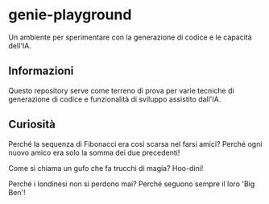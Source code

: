# genie-playground

Un ambiente per sperimentare con la generazione di codice e le capacità dell'IA.

## Informazioni

Questo repository serve come terreno di prova per varie tecniche di generazione di codice e funzionalità di sviluppo assistito dall'IA.

## Curiosità

Perché la sequenza di Fibonacci era così scarsa nel farsi amici?
Perché ogni nuovo amico era solo la somma dei due precedenti!

Come si chiama un gufo che fa trucchi di magia? Hoo-dini!

Perché i londinesi non si perdono mai? Perché seguono sempre il loro 'Big Ben'!
